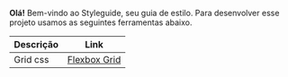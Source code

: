 
**Olá!** Bem-vindo ao Styleguide, seu guia de estilo. 
Para desenvolver esse projeto usamos as seguintes ferramentas abaixo.




|Descrição  | Link|
|---------|-------|
|Grid css |[Flexbox Grid](http://flexboxgrid.com/)  |
